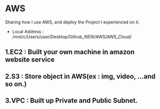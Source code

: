 # AWS

Sharing how I use AWS, and deploy the Project I experienced on it.

- Local Address : /mnt/c/Users/user/Desktop/Github_NEW/AWS/AWS_Cloud/

## 1.EC2 : Built your own machine in amazon website service <br>

## 2.S3 : Store object in AWS(ex : img, video, ...and so on.)

## 3.VPC : Built up Private and Public Subnet.
